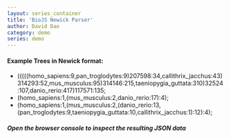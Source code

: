 ```yaml
---
layout: series_container
title: 'BioJS Newick Parser'
author: David Dao
category: demo
series: demo
---
```


<script src="http://d3js.org/d3.v3.min.js"></script>
<script src="http://daviddao.de/biojs-io-newick.min.js"></script>

<div id="demo"></div> 



<p>
  <h4>Example Trees in Newick format: </h4>
  <ul>
  <li>(((((homo_sapiens:9,pan_troglodytes:9)207598:34,callithrix_jacchus:43)314293:52,mus_musculus:95)314146:215,taeniopygia_guttata:310)32524:107,danio_rerio:417)117571:135;
  </li>
  <li>(homo_sapiens:1,(mus_musculus:2,danio_rerio:17):4);
  </li>
  <li>(homo_sapiens:1,(mus_musculus:2,(danio_rerio:13,(pan_troglodytes:9,taeniopygia_guttata:10,callithrix_jacchus:1):12):4);
  </li>
  </ul>

  </p>

<h5>Open the browser console to inspect the resulting JSON data</h5>

<div class="output"></div>

<script>
        var div = document.getElementById('demo');
		d3.select(div).append("em").text("Input Tree (Newick): ");

		var inputform = d3.select(div)
							.append("input");
        var data;

		var button_enter = d3.select(div)
							.append("button")
							.text("Enter")
							.on("click", function() {

								var newick = inputform.node().value;

								data = biojs.io.newick.parse_nwk(newick);
                                console.log(data);
                                
                                d3.select(".output").append("h3").html(JSON.stringify(data));

							});

</script>